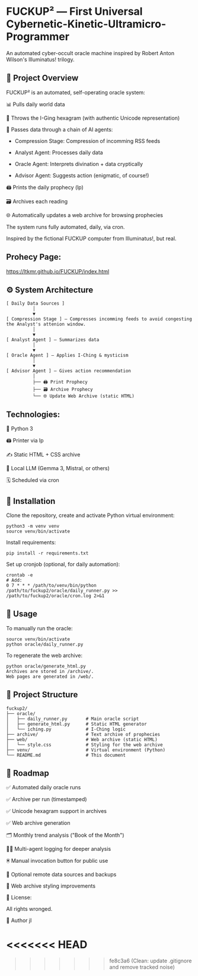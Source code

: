 # FUCKUP² — First Universal Cybernetic-Kinetic-Ultramicro-Programmer
An automated cyber-occult oracle machine inspired by Robert Anton Wilson's Illuminatus! trilogy.

## 📜 Project Overview
FUCKUP² is an automated, self-operating oracle system:

📊 Pulls daily world data

🧙 Throws the I-Ging hexagram (with authentic Unicode representation)

🧩 Passes data through a chain of AI agents:

   - Compression Stage: Compression of incomming RSS feeds

   - Analyst Agent: Processes daily data

   - Oracle Agent: Interprets divination + data cryptically

   - Advisor Agent: Suggests action (enigmatic, of course!)

🖨️ Prints the daily prophecy (lp)

🗃️ Archives each reading

🌐 Automatically updates a web archive for browsing prophecies

The system runs fully automated, daily, via cron.

Inspired by the fictional FUCKUP computer from Illuminatus!, but real.

## Prohecy Page:

https://ltkmr.github.io/FUCKUP/index.html

## ⚙️ System Architecture

```
[ Daily Data Sources ]
          │
          ▼
[ Compression Stage ] — Compresses incomming feeds to avoid congesting the Analyst's attenion window.
          │
          ▼
[ Analyst Agent ] — Summarizes data
          │
          ▼
[ Oracle Agent ] — Applies I-Ching & mysticism
          │
          ▼
[ Advisor Agent ] — Gives action recommendation
          │
          ├── 🖨️ Print Prophecy
          ├── 🗃️ Archive Prophecy
          └── 🌐 Update Web Archive (static HTML)
```

## Technologies:

🐍 Python 3

🖨️ Printer via lp

✍️ Static HTML + CSS archive

🧠 Local LLM (Gemma 3, Mistral, or others)

🗓️ Scheduled via cron

## 🚀 Installation
Clone the repository, create and activate Python virtual environment:

```
python3 -m venv venv
source venv/bin/activate
```
Install requirements:

```
pip install -r requirements.txt
```

Set up cronjob (optional, for daily automation):

```
crontab -e
# Add:
0 7 * * * /path/to/venv/bin/python /path/to/fuckup2/oracle/daily_runner.py >> /path/to/fuckup2/oracle/cron.log 2>&1
```

## 🧩 Usage
To manually run the oracle:
```
source venv/bin/activate
python oracle/daily_runner.py
```


To regenerate the web archive:
```
python oracle/generate_html.py
Archives are stored in /archive/.
Web pages are generated in /web/.
```
## 📂 Project Structure
```
fuckup2/
├── oracle/
│   ├── daily_runner.py       # Main oracle script
│   ├── generate_html.py      # Static HTML generator
│   └── iching.py             # I-Ching logic
├── archive/                  # Text archive of prophecies
├── web/                      # Web archive (static HTML)
│   └── style.css             # Styling for the web archive
├── venv/                     # Virtual environment (Python)
└── README.md                 # This document
```
## 🚀 Roadmap
 ✅ Automated daily oracle runs

 ✅ Archive per run (timestamped)

 ✅ Unicode hexagram support in archives

 ✅ Web archive generation

 🗂️ Monthly trend analysis ("Book of the Month")

 🧙‍♂️ Multi-agent logging for deeper analysis

 🖲️ Manual invocation button for public use

 📡 Optional remote data sources and backups

 🎨 Web archive styling improvements

📝 License:

All rights wronged.

👤 Author
jl


<<<<<<< HEAD
=======

>>>>>>> fe8c3a6 (Clean: update .gitignore and remove tracked noise)
